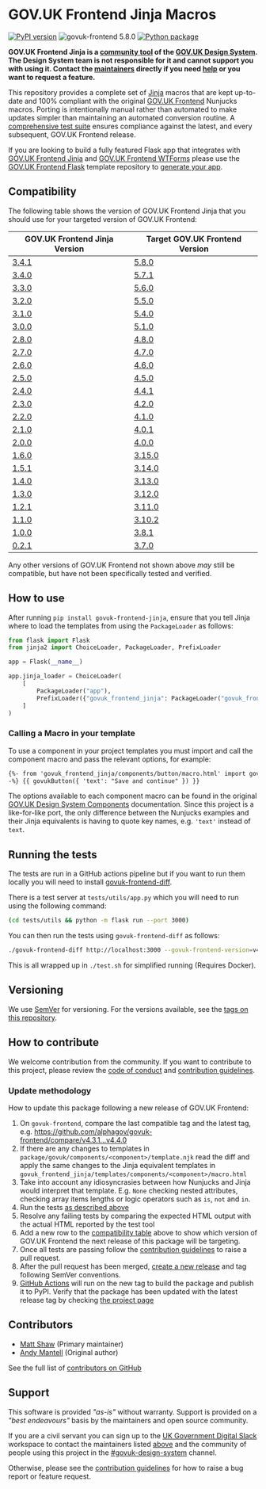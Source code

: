 # GOV.UK Frontend Jinja Macros

[![PyPI version](https://badge.fury.io/py/govuk-frontend-jinja.svg)](https://pypi.org/project/govuk-frontend-jinja/)
![govuk-frontend 5.8.0](https://img.shields.io/badge/govuk--frontend%20version-5.8.0-005EA5?logo=gov.uk&style=flat)
[![Python package](https://github.com/LandRegistry/govuk-frontend-jinja/actions/workflows/python-package.yml/badge.svg)](https://github.com/LandRegistry/govuk-frontend-jinja/actions/workflows/python-package.yml)

**GOV.UK Frontend Jinja is a [community tool](https://design-system.service.gov.uk/community/resources-and-tools/) of the [GOV.UK Design System](https://design-system.service.gov.uk/). The Design System team is not responsible for it and cannot support you with using it. Contact the [maintainers](#contributors) directly if you need [help](#support) or you want to request a feature.**

This repository provides a complete set of [Jinja](https://jinja.palletsprojects.com/) macros that are kept up-to-date and 100% compliant with the original [GOV.UK Frontend](https://github.com/alphagov/govuk-frontend) Nunjucks macros. Porting is intentionally manual rather than automated to make updates simpler than maintaining an automated conversion routine. A [comprehensive test suite](https://github.com/matthew-shaw/govuk-frontend-diff) ensures compliance against the latest, and every subsequent, GOV.UK Frontend release.

If you are looking to build a fully featured Flask app that integrates with [GOV.UK Frontend Jinja](https://github.com/LandRegistry/govuk-frontend-jinja) and [GOV.UK Frontend WTForms](https://github.com/LandRegistry/govuk-frontend-wtf) please use the [GOV.UK Frontend Flask](https://github.com/LandRegistry/govuk-frontend-flask) template repository to [generate your app](https://github.com/LandRegistry/govuk-frontend-flask/generate).

## Compatibility

The following table shows the version of GOV.UK Frontend Jinja that you should use for your targeted version of GOV.UK Frontend:

| GOV.UK Frontend Jinja Version                                                    | Target GOV.UK Frontend Version                                            |
| -------------------------------------------------------------------------------- | ------------------------------------------------------------------------- |
| [3.4.1](https://github.com/LandRegistry/govuk-frontend-jinja/releases/tag/3.4.1) | [5.8.0](https://github.com/alphagov/govuk-frontend/releases/tag/v5.8.0)   |
| [3.4.0](https://github.com/LandRegistry/govuk-frontend-jinja/releases/tag/3.4.0) | [5.7.1](https://github.com/alphagov/govuk-frontend/releases/tag/v5.7.1)   |
| [3.3.0](https://github.com/LandRegistry/govuk-frontend-jinja/releases/tag/3.3.0) | [5.6.0](https://github.com/alphagov/govuk-frontend/releases/tag/v5.6.0)   |
| [3.2.0](https://github.com/LandRegistry/govuk-frontend-jinja/releases/tag/3.2.0) | [5.5.0](https://github.com/alphagov/govuk-frontend/releases/tag/v5.5.0)   |
| [3.1.0](https://github.com/LandRegistry/govuk-frontend-jinja/releases/tag/3.1.0) | [5.4.0](https://github.com/alphagov/govuk-frontend/releases/tag/v5.4.0)   |
| [3.0.0](https://github.com/LandRegistry/govuk-frontend-jinja/releases/tag/3.0.0) | [5.1.0](https://github.com/alphagov/govuk-frontend/releases/tag/v5.1.0)   |
| [2.8.0](https://github.com/LandRegistry/govuk-frontend-jinja/releases/tag/2.8.0) | [4.8.0](https://github.com/alphagov/govuk-frontend/releases/tag/v4.8.0)   |
| [2.7.0](https://github.com/LandRegistry/govuk-frontend-jinja/releases/tag/2.7.0) | [4.7.0](https://github.com/alphagov/govuk-frontend/releases/tag/v4.7.0)   |
| [2.6.0](https://github.com/LandRegistry/govuk-frontend-jinja/releases/tag/2.6.0) | [4.6.0](https://github.com/alphagov/govuk-frontend/releases/tag/v4.6.0)   |
| [2.5.0](https://github.com/LandRegistry/govuk-frontend-jinja/releases/tag/2.5.0) | [4.5.0](https://github.com/alphagov/govuk-frontend/releases/tag/v4.5.0)   |
| [2.4.0](https://github.com/LandRegistry/govuk-frontend-jinja/releases/tag/2.4.0) | [4.4.1](https://github.com/alphagov/govuk-frontend/releases/tag/v4.4.1)   |
| [2.3.0](https://github.com/LandRegistry/govuk-frontend-jinja/releases/tag/2.3.0) | [4.2.0](https://github.com/alphagov/govuk-frontend/releases/tag/v4.2.0)   |
| [2.2.0](https://github.com/LandRegistry/govuk-frontend-jinja/releases/tag/2.2.0) | [4.1.0](https://github.com/alphagov/govuk-frontend/releases/tag/v4.1.0)   |
| [2.1.0](https://github.com/LandRegistry/govuk-frontend-jinja/releases/tag/2.1.0) | [4.0.1](https://github.com/alphagov/govuk-frontend/releases/tag/v4.0.1)   |
| [2.0.0](https://github.com/LandRegistry/govuk-frontend-jinja/releases/tag/2.0.0) | [4.0.0](https://github.com/alphagov/govuk-frontend/releases/tag/v4.0.0)   |
| [1.6.0](https://github.com/LandRegistry/govuk-frontend-jinja/releases/tag/1.6.0) | [3.15.0](https://github.com/alphagov/govuk-frontend/releases/tag/v3.15.0) |
| [1.5.1](https://github.com/LandRegistry/govuk-frontend-jinja/releases/tag/1.5.1) | [3.14.0](https://github.com/alphagov/govuk-frontend/releases/tag/v3.14.0) |
| [1.4.0](https://github.com/LandRegistry/govuk-frontend-jinja/releases/tag/1.4.0) | [3.13.0](https://github.com/alphagov/govuk-frontend/releases/tag/v3.13.0) |
| [1.3.0](https://github.com/LandRegistry/govuk-frontend-jinja/releases/tag/1.3.0) | [3.12.0](https://github.com/alphagov/govuk-frontend/releases/tag/v3.12.0) |
| [1.2.1](https://github.com/LandRegistry/govuk-frontend-jinja/releases/tag/1.2.1) | [3.11.0](https://github.com/alphagov/govuk-frontend/releases/tag/v3.11.0) |
| [1.1.0](https://github.com/LandRegistry/govuk-frontend-jinja/releases/tag/1.1.0) | [3.10.2](https://github.com/alphagov/govuk-frontend/releases/tag/v3.10.2) |
| [1.0.0](https://github.com/LandRegistry/govuk-frontend-jinja/releases/tag/1.0.0) | [3.8.1](https://github.com/alphagov/govuk-frontend/releases/tag/v3.8.1)   |
| [0.2.1](https://github.com/LandRegistry/govuk-frontend-jinja/releases/tag/0.2.1) | [3.7.0](https://github.com/alphagov/govuk-frontend/releases/tag/v3.7.0)   |

Any other versions of GOV.UK Frontend not shown above _may_ still be compatible, but have not been specifically tested and verified.

## How to use

After running `pip install govuk-frontend-jinja`, ensure that you tell Jinja where to load the templates from using the `PackageLoader` as follows:

```python
from flask import Flask
from jinja2 import ChoiceLoader, PackageLoader, PrefixLoader

app = Flask(__name__)

app.jinja_loader = ChoiceLoader(
    [
        PackageLoader("app"),
        PrefixLoader({"govuk_frontend_jinja": PackageLoader("govuk_frontend_jinja")}),
    ]
)
```

### Calling a Macro in your template

To use a component in your project templates you must import and call the component macro and pass the relevant options, for example:

```html
{%- from 'govuk_frontend_jinja/components/button/macro.html' import govukButton
-%} {{ govukButton({ 'text': "Save and continue" }) }}
```

The options available to each component macro can be found in the original [GOV.UK Design System Components](https://design-system.service.gov.uk/components/) documentation. Since this project is a like-for-like port, the only difference between the Nunjucks examples and their Jinja equivalents is having to quote key names, e.g. `'text'` instead of `text`.

## Running the tests

The tests are run in a GitHub actions pipeline but if you want to run them locally you will need to install [govuk-frontend-diff](https://github.com/matthew-shaw/govuk-frontend-diff).

There is a test server at `tests/utils/app.py` which you will need to run using the following command:

```bash
(cd tests/utils && python -m flask run --port 3000)
```

You can then run the tests using `govuk-frontend-diff` as follows:

```bash
./govuk-frontend-diff http://localhost:3000 --govuk-frontend-version=v4.8.0
```

This is all wrapped up in `./test.sh` for simplified running (Requires Docker).

## Versioning

We use [SemVer](http://semver.org/) for versioning. For the versions available, see the [tags on this repository](https://github.com/LandRegistry/govuk-frontend-jinja/tags).

## How to contribute

We welcome contribution from the community. If you want to contribute to this project, please review the [code of conduct](CODE_OF_CONDUCT.md) and [contribution guidelines](CONTRIBUTING.md).

### Update methodology

How to update this package following a new release of GOV.UK Frontend:

1. On `govuk-frontend`, compare the last compatible tag and the latest tag, e.g. <https://github.com/alphagov/govuk-frontend/compare/v4.3.1...v4.4.0>
2. If there are any changes to templates in `package/govuk/components/<component>/template.njk` read the diff and apply the same changes to the Jinja equivalent templates in `govuk_frontend_jinja/templates/components/<component>/macro.html`
3. Take into account any idiosyncrasies between how Nunjucks and Jinja would interpret that template. E.g. `None` checking nested attributes, checking array items lengths or logic operators such as `is`, `not` and `in`.
4. Run the tests [as described above](#running-the-tests)
5. Resolve any failing tests by comparing the expected HTML output with the actual HTML reported by the test tool
6. Add a new row to the [compatibility table](#compatibility) above to show which version of GOV.UK Frontend the next release of this package will be targeting.
7. Once all tests are passing follow the [contribution guidelines](CONTRIBUTING.md) to raise a pull request.
8. After the pull request has been merged, [create a new release](https://github.com/LandRegistry/govuk-frontend-jinja/releases/new) and tag following SemVer conventions.
9. [GitHub Actions](https://github.com/LandRegistry/govuk-frontend-jinja/actions/workflows/python-publish.yml) will run on the new tag to build the package and publish it to PyPI. Verify that the package has been updated with the latest release tag by checking [the project page](https://pypi.org/project/govuk-frontend-jinja/)

## Contributors

- [Matt Shaw](https://github.com/matthew-shaw) (Primary maintainer)
- [Andy Mantell](https://github.com/andymantell) (Original author)

See the full list of [contributors on GitHub](https://github.com/LandRegistry/govuk-frontend-jinja/graphs/contributors)

## Support

This software is provided _"as-is"_ without warranty. Support is provided on a _"best endeavours"_ basis by the maintainers and open source community.

If you are a civil servant you can sign up to the [UK Government Digital Slack](https://ukgovernmentdigital.slack.com/signup) workspace to contact the maintainers listed [above](#contributors) and the community of people using this project in the [#govuk-design-system](https://ukgovernmentdigital.slack.com/archives/C6DMEH5R6) channel.

Otherwise, please see the [contribution guidelines](CONTRIBUTING.md) for how to raise a bug report or feature request.
